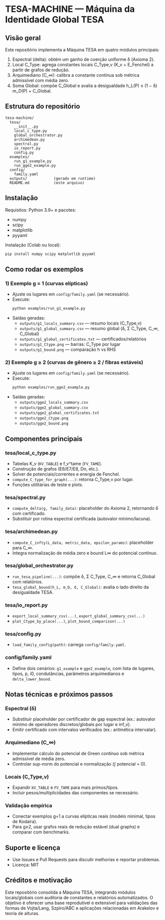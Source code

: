 # TESA-MACHINE — Máquina da Identidade Global TESA

## Visão geral
Este repositório implementa a Máquina TESA em quatro módulos principais:
1. Espectral (delta): obtém um ganho de coerção uniforme δ (Axioma 2).
2. Local C_Type: agrega constantes locais C_Type,v (K_v + E_Fenchel) a partir de grafos de redução.
3. Arquimediano (C_∞): calibra a constante contínua sob métrica admissível com média zero.
4. Soma Global: compõe C_Global e avalia a desigualdade
   h_L(P) ≤ (1 − δ) m_D(P) + C_Global.

## Estrutura do repositório
```
tesa-machine/
  tesa/
    __init__.py
    local_c_type.py
    global_orchestrator.py
    archimedean.py
    spectral.py
    io_report.py
    config.py
  examples/
    run_g1_example.py
    run_gge2_example.py
  config/
    family.yaml
  outputs/            (gerado em runtime)
  README.md           (este arquivo)
```

## Instalação
Requisitos: Python 3.9+ e pacotes:
- numpy
- scipy
- matplotlib
- pyyaml

Instalação (Colab ou local):
```bash
pip install numpy scipy matplotlib pyyaml
```

## Como rodar os exemplos

### 1) Exemplo g = 1 (curvas elípticas)
- Ajuste os lugares em `config/family.yaml` (se necessário).
- Execute:
  ```bash
  python examples/run_g1_example.py
  ```
- Saídas geradas:
  - `outputs/g1_locals_summary.csv` — resumo locais (C_Type,v)
  - `outputs/g1_global_summary.csv` — resumo global (δ, Σ C_Type, C_∞, C_Global)
  - `outputs/g1_global_certificates.txt` — certificados/relatórios
  - `outputs/g1_Ctype.png` — barras: C_Type por lugar
  - `outputs/g1_bound.png` — comparação h vs RHS

### 2) Exemplo g ≥ 2 (curvas de gênero ≥ 2 / fibras estáveis)
- Ajuste os lugares em `config/family.yaml` (se necessário).
- Execute:
  ```bash
  python examples/run_gge2_example.py
  ```
- Saídas geradas:
  - `outputs/gge2_locals_summary.csv`
  - `outputs/gge2_global_summary.csv`
  - `outputs/gge2_global_certificates.txt`
  - `outputs/gge2_Ctype.png`
  - `outputs/gge2_bound.png`

## Componentes principais

### tesa/local_c_type.py
- Tabelas K_v (`KV_TABLE`) e f_v^tame (`FV_TAME`).
- Construção de grafos (E6/E7/E8, Dn, etc.).
- Solver de potenciais/correntes e energia de Fenchel.
- `compute_C_type_for_graph(...)`: retorna C_Type,v por lugar.
- Funções utilitárias de teste e plots.

### tesa/spectral.py
- `compute_delta(g, family_data)`: placeholder do Axioma 2, retornando δ com certificado.
- Substituir por rotina espectral certificada (autovalor mínimo/lacuna).

### tesa/archimedean.py
- `compute_C_infty(L_data, metric_data, epsilon_params)`: placeholder para C_∞.
- Integra normalização de média zero e bound L∞ do potencial contínuo.

### tesa/global_orchestrator.py
- `run_tesa_pipeline(...)`: compõe δ, Σ C_Type, C_∞ e retorna C_Global com relatórios.
- `tesa_global_bound(h_L, m_D, δ, C_Global)`: avalia o lado direito da desigualdade TESA.

### tesa/io_report.py
- `export_local_summary_csv(...)`, `export_global_summary_csv(...)`
- `plot_Ctype_by_place(...)`, `plot_bound_comparison(...)`

### tesa/config.py
- `load_family_config(path)`: carrega `config/family.yaml`.

### config/family.yaml
- Define dois cenários: `g1_example` e `gge2_example`, com lista de lugares, tipos, p, i0, condutâncias, parâmetros arquimedianos e `delta_lower_bound`.

## Notas técnicas e próximos passos

### Espectral (δ)
- Substituir placeholder por certificador de gap espectral (ex.: autovalor mínimo de operadores discretos/globais por lugar e inf_v).
- Emitir certificado com intervalos verificados (ex.: aritmética intervalar).

### Arquimediano (C_∞)
- Implementar cálculo do potencial de Green contínuo sob métrica admissível de média zero.
- Controlar sup-norm do potencial e normalização (∫ potencial = 0).

### Locais (C_Type,v)
- Expandir `KV_TABLE` e `FV_TAME` para mais primos/tipos.
- Incluir pesos/multiplicidades das componentes se necessário.

### Validação empírica
- Conectar exemplos g=1 a curvas elípticas reais (modelo minimal, tipos de Kodaira).
- Para g≥2, usar grafos reais de redução estável (dual graphs) e comparar com benchmarks.

## Suporte e licença
- Use Issues e Pull Requests para discutir melhorias e reportar problemas.
- Licença: MIT

## Créditos e motivação
Este repositório consolida a Máquina TESA, integrando módulos locais/globais com auditoria de constantes e relatórios automatizados. O objetivo é oferecer uma base reprodutível e extensível para validações das formas de Vojta/Lang, Szpiro/ABC e aplicações relacionadas em Arakelov e teoria de alturas.

